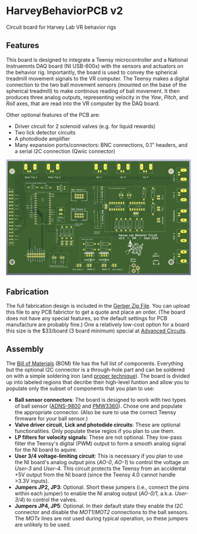 # HarveyBehaviorPCB v2
Circuit board for Harvey Lab VR behavior rigs


## Features
This board is designed to integrate a Teensy microcontroller and a National Instruemnts DAQ board (NI USB-600x) with the sensors and actuators on the behavior rig. Importantly, the board is used to convey the spherical treadmill movement signals to the VR computer. The Teensy makes a digital connection to the two ball movement sensors (mounted on the base of the spherical treadmill) to make continous reading of ball movement. It then produces three analog outputs, representing velocity in the _Yaw_, _Pitch_, and _Roll_ axes, that are read into the VR computer by the DAQ board. 

Other optional features of the PCB are: 
- Driver circuit for 2 solenoid valves (e.g. for liquid rewards)
- Two lick detector circuits
- A photodiode amplifier
- Many expansion ports/connectors: BNC connections, 0.1" headers, and a serial I2C connection (Qwiic connector)

![3D PCB model](HarveyBehaviorPCB_v2_3DModel.jpg)

## Fabrication
The full fabrication design is included in the [Gerber Zip File](PCB_v2_KiCAD/Gerbers/HarveyBehaviorPCB_v2.zip?raw=true). You can upload this file to any PCB fabrictor to get a quote and place an order. (The board does not have any special features, so the default settings for PCB manufacture are probably fine.) One a relatively low-cost option for a board this size is the $33/board (3 board minimum) special at [Advanced Circuits](https://www.advancedpcb.com/en-us/33-each-special/).

## Assembly
The [Bill of Materials](HarveyBehaviorPCB_v2_BOM.xlsx?raw=true) (BOM) file has the full list of components. Everything but the optional I2C connector is a through-hole part and can be soldered on with a simple soldering iron (and [proper technique](https://mightyohm.com/files/soldercomic/FullSolderComic_EN.pdf)). The board is divided up into labeled regions that decribe their high-level funtion and allow you to populate only the subset of components that you plan to use:
- **Ball sensor connectors**: The board is designed to work with two types of ball sensor ([ADNS-9800](https://www.tindie.com/products/citizenjoe/adns-9800-motion-sensor/) and [PMW3360](https://www.tindie.com/products/citizenjoe/pmw3360-motion-sensor/)). Chose one and populate the appropriate connector. (Also be sure to use the correct Teensy firmware for your ball sensor.)
- **Valve driver circuit**, **Lick and photodide circuits**: These are optional functionalities. Only populate these regios if you plan to use them.
- **LP filters for volocity signals**: These are not optional. They low-pass filter the Teensy's digital (PWM) output to form a smooth analog signal for the NI board to aquire.
- **User 3/4 voltage-limiting circuit**: This is necessary if you plan to use the NI board's analog output pins (_AO-0_, _AO-1_) to control the voltage on _User-3_ and _User-4_. This circuit protects the Teensy from an accidental +5V output from the NI board (since the Teensy 4.0 cannot handle >3.3V inputs).
- **Jumpers JP2, JP3**: Optional. Short these jumpers (i.e., connect the pins within each jumper) to enable the NI analog output (_AO-0/1_, a.k.a. _User-3/4_) to control the valves.
- **Jumpers JP4, JP5**: Optional. In their default state they enable the I2C connector and disable the _MOT1_/_MOT2_ connections to the ball sensors. The _MOTx_ lines are not used during typical operation, so these jumpers are unlikely to be used.
